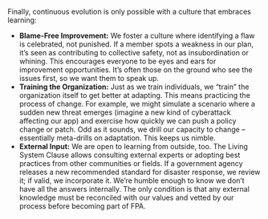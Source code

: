 Finally, continuous evolution is only possible with a culture that embraces learning:  
- **Blame-Free Improvement:** We foster a culture where identifying a flaw is celebrated, not punished. If a member spots a weakness in our plan, it’s seen as contributing to collective safety, not as insubordination or whining. This encourages everyone to be eyes and ears for improvement opportunities. It’s often those on the ground who see the issues first, so we want them to speak up.  
- **Training the Organization:** Just as we train individuals, we “train” the organization itself to get better at adapting. This means practicing the process of change. For example, we might simulate a scenario where a sudden new threat emerges (imagine a new kind of cyberattack affecting our app) and exercise how quickly we can push a policy change or patch. Odd as it sounds, we drill our capacity to change – essentially meta-drills on adaptation. This keeps us nimble.  
- **External Input:** We are open to learning from outside, too. The Living System Clause allows consulting external experts or adopting best practices from other communities or fields. If a government agency releases a new recommended standard for disaster response, we review it; if valid, we incorporate it. We’re humble enough to know we don’t have all the answers internally. The only condition is that any external knowledge must be reconciled with our values and vetted by our process before becoming part of FPA.